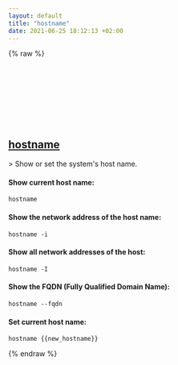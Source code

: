 ```yaml
---
layout: default
title: "hostname"
date: 2021-06-25 18:12:13 +02:00
---
```

{% raw %}
<h2 id="hostname">
  <a href="/en/linux/hostname.html">hostname</a> <a href="#hostname"><svg class="icon">
    <use href="/assets/images/unicode_sprite.svg#link" />
  </svg></a>
</h2>
> Show or set the system's host name.

#### Show current host name:
```shell
hostname
```
#### Show the network address of the host name:
```shell
hostname -i
```
#### Show all network addresses of the host:
```shell
hostname -I
```
#### Show the FQDN (Fully Qualified Domain Name):
```shell
hostname --fqdn
```
#### Set current host name:
```shell
hostname {{new_hostname}}
```
{% endraw %}